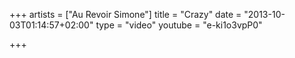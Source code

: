 +++
artists = ["Au Revoir Simone"]
title = "Crazy"
date = "2013-10-03T01:14:57+02:00"
type = "video"
youtube = "e-ki1o3vpP0"

+++

